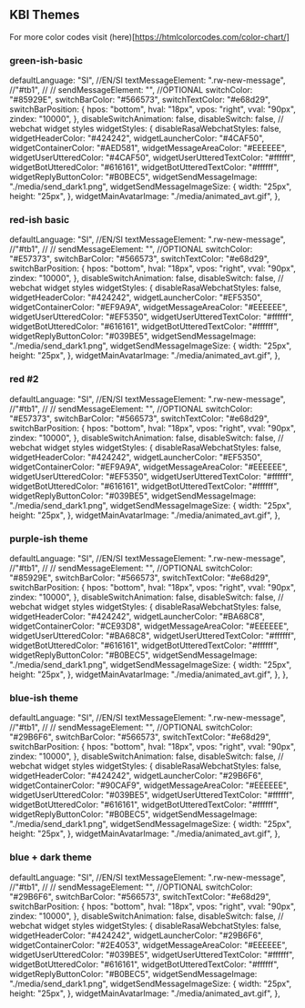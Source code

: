 ## KBI Themes
For more color codes visit (here)[https://htmlcolorcodes.com/color-chart/]

### green-ish-basic
defaultLanguage: "SI", //EN/SI
textMessageElement: ".rw-new-message", //"#tb1", //
// sendMessageElement: "", //OPTIONAL
switchColor: "#85929E",
switchBarColor: "#566573",
switchTextColor: "#e68d29",
switchBarPosition: {
    hpos: "bottom",
    hval: "18px",
    vpos: "right",
    vval: "90px",
    zindex: "10000",
},
disableSwitchAnimation: false,
disableSwitch: false,
// webchat widget styles
widgetStyles: {
    disableRasaWebchatStyles: false,
    widgetHeaderColor: "#424242",
    widgetLauncherColor: "#4CAF50",
    widgetContainerColor: "#AED581",
    widgetMessageAreaColor: "#EEEEEE",
    widgetUserUtteredColor: "#4CAF50",
    widgetUserUtteredTextColor: "#ffffff",
    widgetBotUtteredColor: "#616161",
    widgetBotUtteredTextColor: "#ffffff",
    widgetReplyButtonColor: "#B0BEC5",
    widgetSendMessageImage: "./media/send_dark1.png",
    widgetSendMessageImageSize: {
        width: "25px",
        height: "25px",
    },
    widgetMainAvatarImage: "./media/animated_avt.gif",
},

### red-ish basic
defaultLanguage: "SI", //EN/SI
textMessageElement: ".rw-new-message", //"#tb1", //
// sendMessageElement: "", //OPTIONAL
switchColor: "#E57373",
switchBarColor: "#566573",
switchTextColor: "#e68d29",
switchBarPosition: {
    hpos: "bottom",
    hval: "18px",
    vpos: "right",
    vval: "90px",
    zindex: "10000",
},
disableSwitchAnimation: false,
disableSwitch: false,
// webchat widget styles
widgetStyles: {
    disableRasaWebchatStyles: false,
    widgetHeaderColor: "#424242",
    widgetLauncherColor: "#EF5350",
    widgetContainerColor: "#EF9A9A",
    widgetMessageAreaColor: "#EEEEEE",
    widgetUserUtteredColor: "#EF5350",
    widgetUserUtteredTextColor: "#ffffff",
    widgetBotUtteredColor: "#616161",
    widgetBotUtteredTextColor: "#ffffff",
    widgetReplyButtonColor: "#039BE5",
    widgetSendMessageImage: "./media/send_dark1.png",
    widgetSendMessageImageSize: {
        width: "25px",
        height: "25px",
    },
    widgetMainAvatarImage: "./media/animated_avt.gif",
},

### red #2
defaultLanguage: "SI", //EN/SI
textMessageElement: ".rw-new-message", //"#tb1", //
// sendMessageElement: "", //OPTIONAL
switchColor: "#E57373",
switchBarColor: "#566573",
switchTextColor: "#e68d29",
switchBarPosition: {
    hpos: "bottom",
    hval: "18px",
    vpos: "right",
    vval: "90px",
    zindex: "10000",
},
disableSwitchAnimation: false,
disableSwitch: false,
// webchat widget styles
widgetStyles: {
    disableRasaWebchatStyles: false,
    widgetHeaderColor: "#424242",
    widgetLauncherColor: "#EF5350",
    widgetContainerColor: "#EF9A9A",
    widgetMessageAreaColor: "#EEEEEE",
    widgetUserUtteredColor: "#EF5350",
    widgetUserUtteredTextColor: "#ffffff",
    widgetBotUtteredColor: "#616161",
    widgetBotUtteredTextColor: "#ffffff",
    widgetReplyButtonColor: "#039BE5",
    widgetSendMessageImage: "./media/send_dark1.png",
    widgetSendMessageImageSize: {
        width: "25px",
        height: "25px",
    },
    widgetMainAvatarImage: "./media/animated_avt.gif",
},

### purple-ish theme
defaultLanguage: "SI", //EN/SI
textMessageElement: ".rw-new-message", //"#tb1", //
// sendMessageElement: "", //OPTIONAL
switchColor: "#85929E",
switchBarColor: "#566573",
switchTextColor: "#e68d29",
switchBarPosition: {
    hpos: "bottom",
    hval: "18px",
    vpos: "right",
    vval: "90px",
    zindex: "10000",
},
disableSwitchAnimation: false,
disableSwitch: false,
// webchat widget styles
widgetStyles: {
    disableRasaWebchatStyles: false,
    widgetHeaderColor: "#424242",
    widgetLauncherColor: "#BA68C8",
    widgetContainerColor: "#CE93D8",
    widgetMessageAreaColor: "#EEEEEE",
    widgetUserUtteredColor: "#BA68C8",
    widgetUserUtteredTextColor: "#ffffff",
    widgetBotUtteredColor: "#616161",
    widgetBotUtteredTextColor: "#ffffff",
    widgetReplyButtonColor: "#B0BEC5",
    widgetSendMessageImage: "./media/send_dark1.png",
    widgetSendMessageImageSize: {
        width: "25px",
        height: "25px",
    },
    widgetMainAvatarImage: "./media/animated_avt.gif",
},
},


### blue-ish theme
defaultLanguage: "SI", //EN/SI
textMessageElement: ".rw-new-message", //"#tb1", //
// sendMessageElement: "", //OPTIONAL
switchColor: "#29B6F6",
switchBarColor: "#566573",
switchTextColor: "#e68d29",
switchBarPosition: {
    hpos: "bottom",
    hval: "18px",
    vpos: "right",
    vval: "90px",
    zindex: "10000",
},
disableSwitchAnimation: false,
disableSwitch: false,
// webchat widget styles
widgetStyles: {
    disableRasaWebchatStyles: false,
    widgetHeaderColor: "#424242",
    widgetLauncherColor: "#29B6F6",
    widgetContainerColor: "#90CAF9",
    widgetMessageAreaColor: "#EEEEEE",
    widgetUserUtteredColor: "#039BE5",
    widgetUserUtteredTextColor: "#ffffff",
    widgetBotUtteredColor: "#616161",
    widgetBotUtteredTextColor: "#ffffff",
    widgetReplyButtonColor: "#B0BEC5",
    widgetSendMessageImage: "./media/send_dark1.png",
    widgetSendMessageImageSize: {
        width: "25px",
        height: "25px",
    },
    widgetMainAvatarImage: "./media/animated_avt.gif",
},


### blue + dark theme
defaultLanguage: "SI", //EN/SI
textMessageElement: ".rw-new-message", //"#tb1", //
// sendMessageElement: "", //OPTIONAL
switchColor: "#29B6F6",
switchBarColor: "#566573",
switchTextColor: "#e68d29",
switchBarPosition: {
    hpos: "bottom",
    hval: "18px",
    vpos: "right",
    vval: "90px",
    zindex: "10000",
},
disableSwitchAnimation: false,
disableSwitch: false,
// webchat widget styles
widgetStyles: {
    disableRasaWebchatStyles: false,
    widgetHeaderColor: "#424242",
    widgetLauncherColor: "#29B6F6",
    widgetContainerColor: "#2E4053",
    widgetMessageAreaColor: "#EEEEEE",
    widgetUserUtteredColor: "#039BE5",
    widgetUserUtteredTextColor: "#ffffff",
    widgetBotUtteredColor: "#616161",
    widgetBotUtteredTextColor: "#ffffff",
    widgetReplyButtonColor: "#B0BEC5",
    widgetSendMessageImage: "./media/send_dark1.png",
    widgetSendMessageImageSize: {
        width: "25px",
        height: "25px",
    },
    widgetMainAvatarImage: "./media/animated_avt.gif",
},